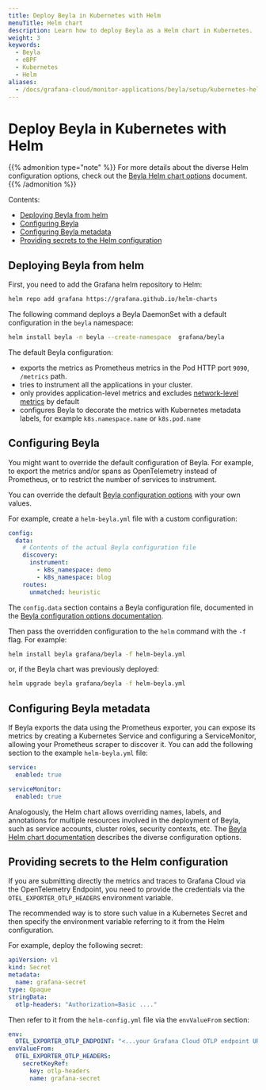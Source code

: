 ```yaml
---
title: Deploy Beyla in Kubernetes with Helm
menuTitle: Helm chart
description: Learn how to deploy Beyla as a Helm chart in Kubernetes.
weight: 3
keywords:
  - Beyla
  - eBPF
  - Kubernetes
  - Helm
aliases:
  - /docs/grafana-cloud/monitor-applications/beyla/setup/kubernetes-helm/
---
```


# Deploy Beyla in Kubernetes with Helm

{{% admonition type="note" %}}
For more details about the diverse Helm configuration options, check out the
[Beyla Helm chart options](https://github.com/grafana/beyla/blob/main/charts/beyla/README.md)
document.
{{% /admonition %}}

Contents:

<!-- TOC -->

- [Deploying Beyla from helm](#deploying-beyla-from-helm)
- [Configuring Beyla](#configuring-beyla)
- [Configuring Beyla metadata](#configuring-beyla-metadata)
- [Providing secrets to the Helm configuration](#providing-secrets-to-the-helm-configuration)
<!-- TOC -->

## Deploying Beyla from helm

First, you need to add the Grafana helm repository to Helm:

```sh
helm repo add grafana https://grafana.github.io/helm-charts
```

The following command deploys a Beyla DaemonSet with a default configuration in the `beyla` namespace:

```sh
helm install beyla -n beyla --create-namespace  grafana/beyla
```

The default Beyla configuration:

- exports the metrics as Prometheus metrics in the Pod HTTP port `9090`, `/metrics` path.
- tries to instrument all the applications in your cluster.
- only provides application-level metrics and excludes [network-level metrics](../../network/) by default
- configures Beyla to decorate the metrics with Kubernetes metadata labels, for example `k8s.namespace.name` or `k8s.pod.name`

## Configuring Beyla

You might want to override the default configuration of Beyla. For example, to export the metrics and/or spans
as OpenTelemetry instead of Prometheus, or to restrict the number of services to instrument.

You can override the default [Beyla configuration options](../../configure/) with your own values.

For example, create a `helm-beyla.yml` file with a custom configuration:

```yaml
config:
  data:
    # Contents of the actual Beyla configuration file
    discovery:
      instrument:
        - k8s_namespace: demo
        - k8s_namespace: blog
    routes:
      unmatched: heuristic
```

The `config.data` section contains a Beyla configuration file, documented in the
[Beyla configuration options documentation](../../configure/options/).

Then pass the overridden configuration to the `helm` command with the `-f` flag. For example:

```sh
helm install beyla grafana/beyla -f helm-beyla.yml
```

or, if the Beyla chart was previously deployed:

```sh
helm upgrade beyla grafana/beyla -f helm-beyla.yml
```

## Configuring Beyla metadata

If Beyla exports the data using the Prometheus exporter, you can expose its metrics 
by creating a Kubernetes Service and configuring a ServiceMonitor, allowing your Prometheus scraper to discover it. 
You can add the following section to the example `helm-beyla.yml` file:

```yaml
service:
  enabled: true

serviceMonitor:
  enabled: true
```

Analogously, the Helm chart allows overriding names, labels, and annotations for
multiple resources involved in the deployment of Beyla, such as service
accounts, cluster roles, security contexts, etc. The
[Beyla Helm chart documentation](https://github.com/grafana/beyla/blob/main/charts/beyla/README.md)
describes the diverse configuration options.

## Providing secrets to the Helm configuration

If you are submitting directly the metrics and traces to Grafana Cloud via the
OpenTelemetry Endpoint, you need to provide the credentials via the
`OTEL_EXPORTER_OTLP_HEADERS` environment variable.

The recommended way is to store such value in a Kubernetes Secret and then
specify the environment variable referring to it from the Helm configuration.

For example, deploy the following secret:

```yaml
apiVersion: v1
kind: Secret
metadata:
  name: grafana-secret
type: Opaque
stringData:
  otlp-headers: "Authorization=Basic ...."
```

Then refer to it from the `helm-config.yml` file via the `envValueFrom` section:

```yaml
env:
  OTEL_EXPORTER_OTLP_ENDPOINT: "<...your Grafana Cloud OTLP endpoint URL...>"
envValueFrom:
  OTEL_EXPORTER_OTLP_HEADERS:
    secretKeyRef:
      key: otlp-headers
      name: grafana-secret
```
